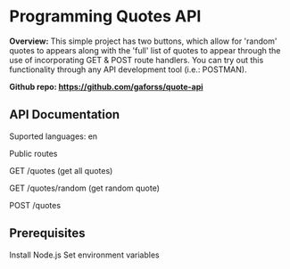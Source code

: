 # Programming Quotes API

**Overview:** This simple project has two buttons, which allow for 'random' quotes to appears along with the 'full' list of quotes to appear through the use of incorporating GET & POST route handlers. You can try out this functionality through any API development tool (i.e.: POSTMAN).

**Github repo: https://github.com/gaforss/quote-api**

## API Documentation

Suported languages: en

Public routes

GET /quotes (get all quotes)

GET /quotes/random (get random quote)

POST /quotes

## Prerequisites

Install Node.js
Set environment variables
